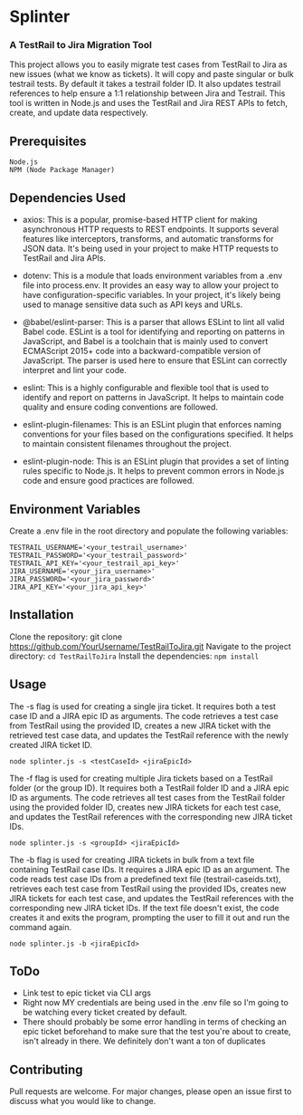 # Splinter
### A TestRail to Jira Migration Tool

This project allows you to easily migrate test cases from TestRail to Jira as new issues (what we know as tickets). It will copy and paste singular or bulk testrail tests. By default it takes a testrail folder ID. It also updates testrail references to help ensure a 1:1 relationship between Jira and Testrail. This tool is written in Node.js and uses the TestRail and Jira REST APIs to fetch, create, and update data respectively.

## Prerequisites

    Node.js
    NPM (Node Package Manager)

## Dependencies Used
- axios: This is a popular, promise-based HTTP client for making asynchronous HTTP requests to REST endpoints. It supports several features like interceptors, transforms, and automatic transforms for JSON data. It's being used in your project to make HTTP requests to TestRail and Jira APIs.

- dotenv: This is a module that loads environment variables from a .env file into process.env. It provides an easy way to allow your project to have configuration-specific variables. In your project, it's likely being used to manage sensitive data such as API keys and URLs.

- @babel/eslint-parser: This is a parser that allows ESLint to lint all valid Babel code. ESLint is a tool for identifying and reporting on patterns in JavaScript, and Babel is a toolchain that is mainly used to convert ECMAScript 2015+ code into a backward-compatible version of JavaScript. The parser is used here to ensure that ESLint can correctly interpret and lint your code.

- eslint: This is a highly configurable and flexible tool that is used to identify and report on patterns in JavaScript. It helps to maintain code quality and ensure coding conventions are followed.

- eslint-plugin-filenames: This is an ESLint plugin that enforces naming conventions for your files based on the configurations specified. It helps to maintain consistent filenames throughout the project.

- eslint-plugin-node: This is an ESLint plugin that provides a set of linting rules specific to Node.js. It helps to prevent common errors in Node.js code and ensure good practices are followed.

## Environment Variables

Create a .env file in the root directory and populate the following variables:

```
TESTRAIL_USERNAME='<your_testrail_username>'
TESTRAIL_PASSWORD='<your_testrail_password>'
TESTRAIL_API_KEY='<your_testrail_api_key>'
JIRA_USERNAME='<your_jira_username>'
JIRA_PASSWORD='<your_jira_password>'
JIRA_API_KEY='<your_jira_api_key>'
```

## Installation

Clone the repository: git clone https://github.com/YourUsername/TestRailToJira.git
Navigate to the project directory: ```cd TestRailToJira```
Install the dependencies: ```npm install```

## Usage 
The -s flag is used for creating a single jira ticket. It requires both a test case ID and a JIRA epic ID as arguments. The code retrieves a test case from TestRail using the provided ID, creates a new JIRA ticket with the retrieved test case data, and updates the TestRail reference with the newly created JIRA ticket ID.

```node splinter.js -s <testCaseId> <jiraEpicId>```

The -f flag is used for creating multiple Jira tickets based on a TestRail folder (or the group ID). It requires both a TestRail folder ID and a JIRA epic ID as arguments. The code retrieves all test cases from the TestRail folder using the provided folder ID, creates new JIRA tickets for each test case, and updates the TestRail references with the corresponding new JIRA ticket IDs.

```node splinter.js -s <groupId> <jiraEpicId>```

The -b flag is used for creating JIRA tickets in bulk from a text file containing TestRail case IDs. It requires a JIRA epic ID as an argument. The code reads test case IDs from a predefined text file (testrail-caseids.txt), retrieves each test case from TestRail using the provided IDs, creates new JIRA tickets for each test case, and updates the TestRail references with the corresponding new JIRA ticket IDs. If the text file doesn't exist, the code creates it and exits the program, prompting the user to fill it out and run the command again.

```node splinter.js -b <jiraEpicId>```

## ToDo
- Link test to epic ticket via CLI args
- Right now MY credentials are being used in the .env file so I'm going to be watching every ticket created by default.
- There should probably be some error handling in terms of checking an epic ticket beforehand to make sure that the test you're about to create, isn't already in there. We definitely don't want a ton of duplicates 

## Contributing

Pull requests are welcome. For major changes, please open an issue first to discuss what you would like to change.